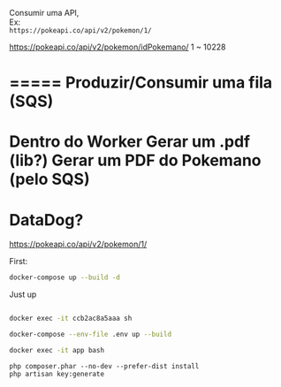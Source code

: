 Consumir uma API,  
Ex:  
`https://pokeapi.co/api/v2/pokemon/1/` 


https://pokeapi.co/api/v2/pokemon/idPokemano/ 1 ~ 10228

=====
Produzir/Consumir uma fila (SQS)
=====
Dentro do Worker 
Gerar um .pdf (lib?)
Gerar um PDF do Pokemano (pelo SQS)
=====
DataDog?
=====



https://pokeapi.co/api/v2/pokemon/1/


First:
```bash
docker-compose up --build -d
```

Just up
```bash

```

```bash
docker exec -it ccb2ac8a5aaa sh
```


```bash
docker-compose --env-file .env up --build
```


```bash
docker exec -it app bash
```


```
php composer.phar --no-dev --prefer-dist install 
php artisan key:generate  
```
